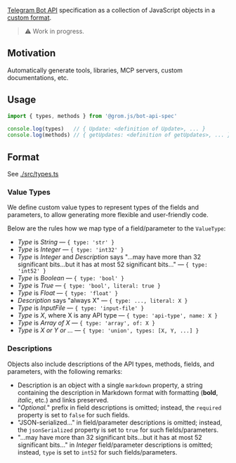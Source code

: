 [Telegram Bot API](https://core.telegram.org/bots/api) specification as a collection of JavaScript objects in a [custom format](#format).

> ⚠️ Work in progress.

## Motivation

Automatically generate tools, libraries, MCP servers, custom documentations, etc.

## Usage

```ts
import { types, methods } from '@grom.js/bot-api-spec'

console.log(types)   // { Update: <definition of Update>, ... }
console.log(methods) // { getUpdates: <definition of getUpdates>, ... }
```

## Format

See [./src/types.ts](./src/types.ts)

### Value Types

We define custom value types to represent types of the fields and parameters, to allow generating more flexible and user-friendly code.

Below are the rules how we map type of a field/parameter to the `ValueType`:

- _Type_ is _String_ — `{ type: 'str' }`
- _Type_ is _Integer_ — `{ type: 'int32' }`
- _Type_ is _Integer_ and _Description_ says "...may have more than 32 significant bits...but it has at most 52 significant bits..." — `{ type: 'int52' }`
- _Type_ is _Boolean_ — `{ type: 'bool' }`
- _Type_ is _True_ — `{ type: 'bool', literal: true }`
- _Type_ is _Float_ — `{ type: 'float' }`
- _Description_ says "always X" — `{ type: ..., literal: X }`
- _Type_ is _InputFile_ — `{ type: 'input-file' }`
- _Type_ is _X_, where X is any API type — `{ type: 'api-type', name: X }`
- _Type_ is _Array of X_ — `{ type: 'array', of: X }`
- _Type_ is _X or Y or ..._ — `{ type: 'union', types: [X, Y, ...] }`

### Descriptions

Objects also include descriptions of the API types, methods, fields, and parameters, with the following remarks:

- Description is an object with a single `markdown` property, a string containing the description in Markdown format with formatting (**bold**, _italic_, etc.) and links preserved.
- "_Optional._" prefix in field descriptions is omitted; instead, the `required` property is set to `false` for such fields.
- "JSON-serialized..." in field/parameter descriptions is omitted; instead, the `jsonSerialized` property is set to `true` for such fields/parameters.
- "...may have more than 32 significant bits...but it has at most 52 significant bits..." in _Integer_ field/parameter descriptions is omitted; instead, `type` is set to `int52` for such fields/parameters.
